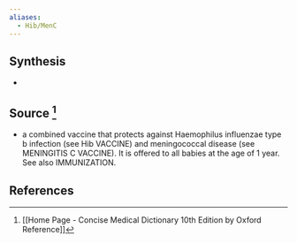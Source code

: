 ```yaml
---
aliases:
  - Hib/MenC
---
```

## Synthesis
- 
## Source [^1]
- a combined vaccine that protects against Haemophilus influenzae type b infection (see Hib VACCINE) and meningococcal disease (see MENINGITIS C VACCINE). It is offered to all babies at the age of 1 year. See also IMMUNIZATION.
## References

[^1]: [[Home Page - Concise Medical Dictionary 10th Edition by Oxford Reference]]